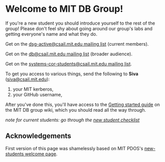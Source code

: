 # Welcome to MIT DB Group!
If you're a new student you should introduce yourself to the rest of the group! Please don't feel shy about going around our group's labs and getting everyone's name and what they do.

Get on the [dsg-active@csail.mit.edu mailing list](https://lists.csail.mit.edu/mailman/listinfo/dsg-active) (current members).

Get on the [db@csail.mit.edu mailing list](https://lists.csail.mit.edu/mailman/listinfo/db) (broader audience).

Get on the [systems-cor-students@csail.mit.edu mailing list](https://lists.csail.mit.edu/mailman/listinfo/systems-cor-students).

To get you access to various things, send the following to **Siva** (siva@csail.mit.edu):

1. your MIT kerberos,
2. your GitHub username,

After you've done this, you'll have access to the [Getting started guide](https://github.com/mitdbg/wiki/blob/master/new-student-getting-started.md) on the MIT DB group wiki, which you should read all the way through.

_note for current students: go through the [new student checklist](https://github.com/mitdbg/wiki/blob/master/onboarding/new-student-checklist.md)_

## Acknowledgements

First version of this page was shamelessly based on MIT PDOS's [new-students welcome page](https://github.com/mit-pdos/new-students).

